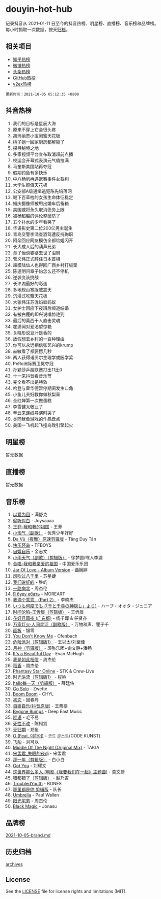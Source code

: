 # douyin-hot-hub

记录抖音从 2021-01-11 日至今的抖音热榜、明星榜、直播榜、音乐榜和品牌榜。每小时抓取一次数据，按天[归档](archives)。

## 相关项目

- [知乎热榜](https://github.com/lonnyzhang423/zhihu-hot-hub)
- [微博热榜](https://github.com/lonnyzhang423/weibo-hot-hub)
- [头条热榜](https://github.com/lonnyzhang423/toutiao-hot-hub)
- [GitHub热榜](https://github.com/lonnyzhang423/github-hot-hub)
- [v2ex热榜](https://github.com/lonnyzhang423/v2ex-hot-hub)


`更新时间：2021-10-05 05:12:35 +0800`

## 抖音热榜

1. 我们的目标是星辰大海
1. 原来不穿上它会很头疼
1. 胡玛丽贾小宝闺蜜天花板
1. 桃子姐一回家厨房都解锁了
1. 探寻秘境之地
1. 多家视频平台宣布取消超前点播
1. 校运会开幕式表演元气值拉满
1. 马奎斯美国站再夺冠
1. 假期钓鱼有多快乐
1. 中八杨帆再遇退赛事件女裁判
1. 大学生颜值天花板
1. 公安部A级通缉逃犯陈先培落网
1. 喝下百草枯的女孩生命体征稳定
1. 婚庆摄像师被甩出婚车后备箱
1. 美国或将永久取消债务上限
1. 被杨超越的评论整破防了
1. 五个扑水的少年看哭了
1. 华语影史第二位200亿男主诞生
1. 青岛交警李涌查酒驾遭反抗殉职
1. 阿朵回应网友模仿全都给姐闪开
1. 长大成人后的葫芦兄弟
1. 章子怡谈婆婆去世了泪崩
1. 菅义伟正式辞任日本首相
1. 超模陆仙人也得回广西乡村打板栗
1. 陈道明问章子怡怎么还不停机
1. 逆袭变装挑战
1. 长津湖最好的彩蛋
1. 多地现山寨版威震天
1. 沉浸式吃蟹天花板
1. 大张伟汪苏泷蚂蚁蚂蚁
1. 女护士回应下夜班后顺道结婚
1. 有被白鹿的即兴说唱惊艳到
1. 最后的莫西干人直击灵魂
1. 翟潇闻对爱渴望惊艳
1. 关晓彤说豆汁是香的
1. 放假想去乡村的一百种理由
1. 你可以永远相信张艺兴的krump
1. 赫敏看了都要愣几秒
1. 两人获得诺贝尔生理学或医学奖
1. PeRo洲际赛卫冕夺冠
1. 孙颖莎乒超联赛打出11比0
1. 十一来抖音看音乐节
1. 完全看不出是特效
1. 哈登与霍华德暂停期间发生口角
1. 小鱼儿夫妇教你做秋梨膏
1. 全红婵第一次做蛋糕
1. 李雪健太敬业了
1. 辛云来连线导演时哭了
1. 类同鱿鱼游戏的作品盘点
1. 美国一飞机起飞撞鸟致引擎起火

## 明星榜

暂无数据

## 直播榜

暂无数据

## 音乐榜

1. [以爱为囚]() - 满舒克
1. [偷听对白](https://sf3-cdn-tos.douyinstatic.com/obj/tos-cn-ve-2774/01cb60c814e9481ba48ccb86e87f189f) - Joysaaaa
1. [王菲-我和我的祖国](https://sf3-cdn-tos.douyinstatic.com/obj/tos-cn-ve-2774/7c48db7f60cf4e4e9f580b2230dc3a70) - 王菲
1. [小淘气（副歌）](https://sf3-cdn-tos.douyinstatic.com/obj/tos-cn-ve-2774/fa983220be3f4eab94c70ef9de8d746e) - 优秀少年好好
1. [Dạ Vũ（夜舞）原速剪辑版](https://sf3-cdn-tos.douyinstatic.com/obj/tos-cn-ve-2774/95dc029a0dfd4865bbe861993fb97adf) - Tăng Duy Tân
1. [快乐环岛](https://sf3-cdn-tos.douyinstatic.com/obj/tos-cn-ve-2774/707478275ce1419f9b1497f736583510) - TFBOYS
1. [自娱自乐](https://sf6-cdn-tos.douyinstatic.com/obj/tos-cn-ve-2774/a63b6870e3b949d385737ae6f1303199) - 金志文
1. [小雨天气（副歌）（剪辑版）](https://sf6-cdn-tos.douyinstatic.com/obj/tos-cn-ve-2774/55ebb5913aac4a7b923993301166ec9d) - 徐梦圆/嘿人李逵
1. [合唱-我和我亲爱的祖国](https://sf3-cdn-tos.douyinstatic.com/obj/tos-cn-ve-2774/be81f67e5c294e2883228a2b9405d9e3) - 中国爱乐乐团
1. [Jar Of Love - Album Version]() - 曲婉婷
1. [风吹过八千里](https://sf3-cdn-tos.douyinstatic.com/obj/tos-cn-ve-2774/a1a6ff5c96de4f13890fedc3fd6d4c76) - 苏星婕
1. [我们说好的]() - 胜屿
1. [一路向北]() - 周杰伦
1. [Я буду ебать](https://sf6-cdn-tos.douyinstatic.com/obj/tos-cn-ve-2774/1d4bb6d509c2401e8bafb8f4db656a92) - MOREART
1. [我滴个乖乖 （Part 2）]() - 李晓杰
1. [いつも何度でも (「千と千尋の神隠し」より)]() - ハーブ・オオタ・ジュニア
1. [时间沦陷-王忻辰（剪辑版）](https://sf3-cdn-tos.douyinstatic.com/obj/tos-cn-ve-2774/7fa8d0afdac84604b561a6bae3390113) - 王忻辰
1. [花好月圆夜 (广东版)](https://sf6-cdn-tos.douyinstatic.com/obj/tos-cn-ve-2774/2306777a9de24d5391f9f43d8c3bc1d2) - 杨千嬅 & 任贤齐
1. [万家灯火·人间星河（副歌版）](https://sf3-cdn-tos.douyinstatic.com/obj/tos-cn-ve-2774/88925d9fe6ca48d8a594059f8c361380) - 万物和声、瞿子千
1. [画板](https://sf3-cdn-tos.douyinstatic.com/obj/tos-cn-ve-2774/71d7a89db5e24579a05e1796ffd78f8a) - 锦零
1. [You Don't Know Me](https://sf3-cdn-tos.douyinstatic.com/obj/tos-cn-ve-2774/72ea1024d67a463aaacf85ed8552d90a) - Ofenbach
1. [危险派对（剪辑版1）](https://sf6-cdn-tos.douyinstatic.com/obj/tos-cn-ve-2774/bb2bd3bc2cc34436ba0091273d523e37) - 王以太/刘至佳
1. [月神（剪辑版）]() - 须弥乐团+侴文静+潘畅
1. [It's a Beautiful Day](https://sf6-cdn-tos.douyinstatic.com/obj/tos-cn-ve-2774/d90d1a032a55472396a13e4d5ff44c2c) - Evan McHugh
1. [我是如此相信]() - 周杰伦
1. [稻香]() - 周杰伦
1. [Phantasy Star Online](https://sf3-cdn-tos.douyinstatic.com/obj/tos-cn-ve-2774/c4976863cc14449582b3743c1784b568) - STK & Crew-Live
1. [时光洪流（剪辑版1）]() - 程响
1. [hallo每一天（剪辑版）](https://sf3-cdn-tos.douyinstatic.com/obj/tos-cn-ve-2774/e212772f9d4842e3a75837471eff7f63) - 薛廷佑
1. [Go Solo](https://sf6-cdn-tos.douyinstatic.com/obj/tos-cn-ve-2774/eb00ff0b85ac4f8fa826807cda6b7f27) - Zwette
1. [Boom Boom](https://sf3-cdn-tos.douyinstatic.com/obj/tos-cn-ve-2774/734a506f0eef41528e2061edc0d8f5a8) - CHYL
1. [初恋]() - 回春丹
1. [自娱自乐(抖音原版)](https://sf6-cdn-tos.douyinstatic.com/obj/tos-cn-ve-2774/aea4c3d9d4b544e9af6a1eabd395e2a3) - 王票票
1. [Bygone Bumps]() - Deep East Music
1. [呓语]() - 毛不易
1. [死性不改](https://sf3-cdn-tos.douyinstatic.com/obj/tos-cn-ve-2774/9eef64ea42e24c73adf5128484d9756e) - 陈柯霓
1. [无归期](https://sf3-cdn-tos.douyinstatic.com/obj/tos-cn-ve-2774/3ba0b1c7806b4301a50d2f1661661dc7) - 郑鱼
1. [O (Feat. 이하이)](https://sf6-cdn-tos.douyinstatic.com/obj/tos-cn-ve-2774/ca029e30099c48c68abe7af17bcf8232) - 코드 쿤스트(CODE KUNST)
1. [飞船](https://sf6-cdn-tos.douyinstatic.com/obj/tos-cn-ve-2774/a5acdd7e03714ddc936e5e0da63d89e8) - 刘可以
1. [Middle Of The Night (Original Mix)](https://sf6-cdn-tos.douyinstatic.com/obj/tos-cn-ve-2774/78a1f43f4b764363a3038875126c4d4f) - TAIGA
1. [宋孟君_失眠的夜dj](https://sf3-cdn-tos.douyinstatic.com/obj/tos-cn-ve-2774/d2b238968cce401280af21ea0f297b94) - 宋孟君
1. [那一年（剪辑版）](https://sf3-cdn-tos.douyinstatic.com/obj/tos-cn-ve-2774/4d4de068ac794ddc8a041b24bf2468c8) - 白小白
1. [Got You]() - 刘耀文
1. [这世界那么多人 (电影《我要我们在一起》主题曲)]() - 莫文蔚
1. [错都错了（剪辑版）](https://sf6-cdn-tos.douyinstatic.com/obj/tos-cn-ve-2774/d7ff48d91ea04ceeb2270e9989f13635) - 赵乃吉
1. [TroubledYouth](https://sf6-cdn-tos.douyinstatic.com/obj/tos-cn-ve-2774/66f7b46fe332445f99d457c2eb9d70f7) - BONES
1. [哪里都是你 剪辑版]() - 队长
1. [Umbrella](https://sf6-cdn-tos.douyinstatic.com/obj/tos-cn-ve-2774/48ec5c3828204a8b82a649859795de1b) - Paul Wallen
1. [阳光宅男]() - 周杰伦
1. [Black Magic](https://sf6-cdn-tos.douyinstatic.com/obj/tos-cn-ve-2774/1991b910d45a40be9f9a9016a07b1fc9) - Jonasu

## 品牌榜

[2021-10-05-brand.md](archives/2021-10-05-brand.md)

## 历史归档

[archives](archives)

## License

See the [LICENSE](LICENSE) file for license rights and limitations (MIT).

